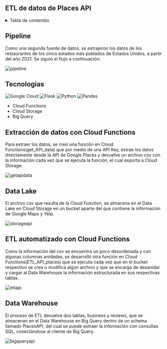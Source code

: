 ## ETL de datos de Places API 

<details>
  <summary>Tabla de contenido</summary>
  <ol>
    <li><a href="#Pipeline">Pipeline</a></li>
    <li><a href="#Tecnologías">Tecnologías Utilizadas</a></li>
    <li><a href="#Extracción de datos con Cloud Functions">Extracción de datos con Cloud Functions</a></li>
    <li><a href="#Data Lake">Data Lake</a></li>
    <li><a href="#ETL automatizado con Cloud Functions">ETL automatizado con Cloud Functions</a></li>
    <li><a href="#Data Warehouse">Data Warehouse</a></li>
  </ol>
</details>

## Pipeline 
Como una segunda fuente de datos, se extrajeron los datos de los restaurantes de los cinco estados más poblados de Estados Unidos, a partir del año 2021. Se siguió el flujo a continuación:

![pipeline](https://github.com/ksfajardo/PG-YELP-GMAPS/blob/main/src/PipelAPI.png)

## Tecnologías
![Google Cloud](https://img.shields.io/badge/GoogleCloud-%234285F4.svg?style=for-the-badge&logo=google-cloud&logoColor=white)
![Flask](https://img.shields.io/badge/flask-%23000.svg?style=for-the-badge&logo=flask&logoColor=white)
![Python](https://img.shields.io/badge/python-3670A0?style=for-the-badge&logo=python&logoColor=ffdd54)
![Pandas](https://img.shields.io/badge/pandas-%23150458.svg?style=for-the-badge&logo=pandas&logoColor=white)
- Cloud Functions
- Cloud Storage
- Big Query

## Extracción de datos con Cloud Functions
Para extraer los datos, se creó una función en Cloud Functions(get_API_data) que por medio de una API Key, extrae los datos directamente desde la API de Google Places y devuelve un archivo csv con la información cada vez que se ejecuta la función, el cual exporta a Cloud Storage.

![getapidata](https://github.com/ksfajardo/PG-YELP-GMAPS/blob/main/src/getapidata.png)

## Data Lake
El archivo csv que resulta de la Cloud Function, se almacena en el Data Lake en Cloud Storage en un bucket aparte del que contiene la información de Google Maps y Yelp. 

![storageapi](https://github.com/ksfajardo/PG-YELP-GMAPS/blob/main/src/storageapiplaces.png)

## ETL automatizado con Cloud Functions
Como la información del csv se encuentra un poco desordenada y con algunas columnas anidadas, se desarrolló otra función en Cloud Functions(ETL_API_places) que se ejecuta cada vez que en el bucket respectivo se crea o modifica algún archivo y que se encarga de desanidar y cargar al Data Warehouse la información estructurada en sus respectivas tablas. 

![etlapi](https://github.com/ksfajardo/PG-YELP-GMAPS/blob/main/src/etlapidata.png)

## Data Warehouse
El proceso de ETL devuelve dos tablas, business y reviews, que se almacenan en el Data Warehouse en Big Query dentro de un schema llamado PlacesAPI, del cual se puede extraer la información con consultas SQL, conectándose al cliente de Big Query.

![bigqueryapi](https://github.com/ksfajardo/PG-YELP-GMAPS/blob/main/src/bqapiplaces.png)
